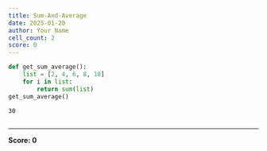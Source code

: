 ```yaml
---
title: Sum-And-Average
date: 2025-01-20
author: Your Name
cell_count: 2
score: 0
---
```


```python
def get_sum_average():
    list = [2, 4, 6, 8, 10]
    for i in list:
        return sum(list)
get_sum_average()
```




    30




```python

```


---
**Score: 0**
